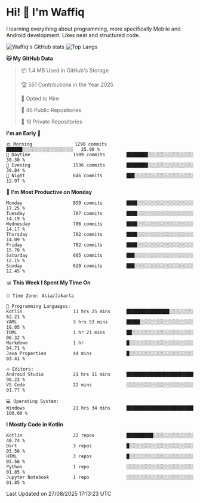 
# Hi! 👋 I'm Waffiq

I learning everything about programming, more specifically Mobile and Android development. Likes neat and structured code.

<!-- Get to know more about me?

<a href="https://www.linkedin.com/in/waffiqaziz/"><img src="https://img.shields.io/static/v1?label=%20&message=LinkedIn&logo=linkedin&logoColor=white&color=0A66C2&style=for-the-badge" alt="LinkedIn"></a>
<a href="https://www.instagram.com/waffiqaziz/"><img src="https://img.shields.io/static/v1?label=%20&message=instagram&logo=instagram&logoColor=white&labelColor=%23E1306C&color=%23E1306C&style=for-the-badge" alt="Instagram"></a>
<a href="https://web.facebook.com/WaffiqAziz/"><img src="https://img.shields.io/static/v1?label=%20&message=Facebook&logo=facebook&logoColor=white&color=1877F2&style=for-the-badge" alt="Facebook"></a>
<a href="https://twitter.com/waffiqaziz"><img src="https://img.shields.io/static/v1?label=%20&message=X&logo=x&logoColor=white&color=000000&style=for-the-badge" alt="X"></a> -->

![Waffiq's GitHub stats](https://github-readme-stats-eight-theta.vercel.app/api?username=waffiqaziz&show_icons=true&include_all_commits=true&count_private=true&theme=dark)
![Top Langs](https://github-readme-stats.vercel.app/api/top-langs/?username=waffiqaziz&layout=compact&langs_count=8&theme=dark)

<!--START_SECTION:waka-->
**🐱 My GitHub Data** 

> 📦 1.4 MB Used in GitHub's Storage 
 > 
> 🏆 551 Contributions in the Year 2025
 > 
> 💼 Opted to Hire
 > 
> 📜 46 Public Repositories 
 > 
> 🔑 18 Private Repositories 
 > 
**I'm an Early 🐤** 

```text
🌞 Morning                1290 commits        ██████░░░░░░░░░░░░░░░░░░░   25.90 % 
🌆 Daytime                1509 commits        ████████░░░░░░░░░░░░░░░░░   30.30 % 
🌃 Evening                1536 commits        ████████░░░░░░░░░░░░░░░░░   30.84 % 
🌙 Night                  646 commits         ███░░░░░░░░░░░░░░░░░░░░░░   12.97 % 
```
📅 **I'm Most Productive on Monday** 

```text
Monday                   859 commits         ████░░░░░░░░░░░░░░░░░░░░░   17.25 % 
Tuesday                  707 commits         ████░░░░░░░░░░░░░░░░░░░░░   14.19 % 
Wednesday                706 commits         ████░░░░░░░░░░░░░░░░░░░░░   14.17 % 
Thursday                 702 commits         ████░░░░░░░░░░░░░░░░░░░░░   14.09 % 
Friday                   782 commits         ████░░░░░░░░░░░░░░░░░░░░░   15.70 % 
Saturday                 605 commits         ███░░░░░░░░░░░░░░░░░░░░░░   12.15 % 
Sunday                   620 commits         ███░░░░░░░░░░░░░░░░░░░░░░   12.45 % 
```


📊 **This Week I Spent My Time On** 

```text
🕑︎ Time Zone: Asia/Jakarta

💬 Programming Languages: 
Kotlin                   13 hrs 25 mins      ████████████████░░░░░░░░░   62.21 % 
YAML                     3 hrs 53 mins       █████░░░░░░░░░░░░░░░░░░░░   18.05 % 
TOML                     1 hr 21 mins        ██░░░░░░░░░░░░░░░░░░░░░░░   06.32 % 
Markdown                 1 hr                █░░░░░░░░░░░░░░░░░░░░░░░░   04.71 % 
Java Properties          44 mins             █░░░░░░░░░░░░░░░░░░░░░░░░   03.41 % 

🔥 Editors: 
Android Studio           21 hrs 11 mins      █████████████████████████   98.23 % 
VS Code                  22 mins             ░░░░░░░░░░░░░░░░░░░░░░░░░   01.77 % 

💻 Operating System: 
Windows                  21 hrs 34 mins      █████████████████████████   100.00 % 
```

**I Mostly Code in Kotlin** 

```text
Kotlin                   22 repos            ██████████░░░░░░░░░░░░░░░   40.74 % 
Dart                     3 repos             █░░░░░░░░░░░░░░░░░░░░░░░░   05.56 % 
HTML                     3 repos             █░░░░░░░░░░░░░░░░░░░░░░░░   05.56 % 
Python                   1 repo              ░░░░░░░░░░░░░░░░░░░░░░░░░   01.85 % 
Jupyter Notebook         1 repo              ░░░░░░░░░░░░░░░░░░░░░░░░░   01.85 % 
```




 Last Updated on 27/08/2025 17:13:23 UTC
<!--END_SECTION:waka-->

